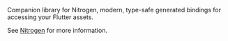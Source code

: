Companion library for Nitrogen, modern, type-safe generated bindings for accessing your Flutter assets.

See [Nitrogen](../nitrogen) for more information.